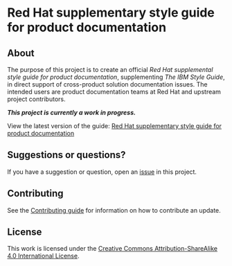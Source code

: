 # Red Hat supplementary style guide for product documentation

## About

<!-- TODO: Update the about; this was taken from project proposal doc -->

The purpose of this project is to create an official _Red Hat supplemental style guide for product documentation_, supplementing _The IBM Style Guide_, in direct support of cross-product solution documentation issues. The intended users are product documentation teams at Red Hat and upstream project contributors.

**_This project is currently a work in progress._**

View the latest version of the guide: [Red Hat supplementary style guide for product documentation](https://redhat-documentation.github.io/supplementary-style-guide/)

## Suggestions or questions?

If you have a suggestion or question, open an [issue](https://github.com/redhat-documentation/doc-style/issues) in this project.

## Contributing

See the [Contributing guide](CONTRIBUTING.md) for information on how to contribute an update.

## License

This work is licensed under the [Creative Commons Attribution-ShareAlike 4.0 International License](https://creativecommons.org/licenses/by-sa/4.0/).

